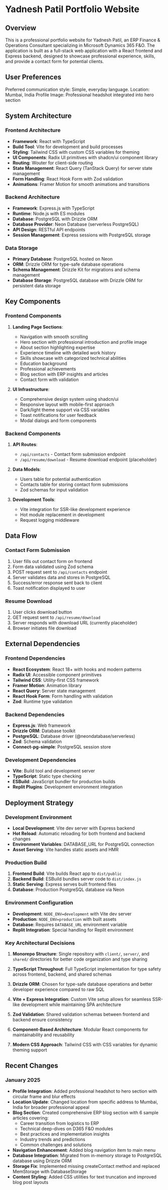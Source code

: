 # Yadnesh Patil Portfolio Website

## Overview

This is a professional portfolio website for Yadnesh Patil, an ERP Finance & Operations Consultant specializing in Microsoft Dynamics 365 F&O. The application is built as a full-stack web application with a React frontend and Express backend, designed to showcase professional experience, skills, and provide a contact form for potential clients.

## User Preferences

Preferred communication style: Simple, everyday language.
Location: Mumbai, India
Profile Image: Professional headshot integrated into hero section

## System Architecture

### Frontend Architecture
- **Framework**: React with TypeScript
- **Build Tool**: Vite for development and build processes
- **Styling**: Tailwind CSS with custom CSS variables for theming
- **UI Components**: Radix UI primitives with shadcn/ui component library
- **Routing**: Wouter for client-side routing
- **State Management**: React Query (TanStack Query) for server state management
- **Form Handling**: React Hook Form with Zod validation
- **Animations**: Framer Motion for smooth animations and transitions

### Backend Architecture
- **Framework**: Express.js with TypeScript
- **Runtime**: Node.js with ES modules
- **Database**: PostgreSQL with Drizzle ORM
- **Database Provider**: Neon Database (serverless PostgreSQL)
- **API Design**: RESTful API endpoints
- **Session Management**: Express sessions with PostgreSQL storage

### Data Storage
- **Primary Database**: PostgreSQL hosted on Neon
- **ORM**: Drizzle ORM for type-safe database operations
- **Schema Management**: Drizzle Kit for migrations and schema management
- **Database Storage**: PostgreSQL database with Drizzle ORM for persistent data storage

## Key Components

### Frontend Components
1. **Landing Page Sections**:
   - Navigation with smooth scrolling
   - Hero section with professional introduction and profile image
   - About section highlighting expertise
   - Experience timeline with detailed work history
   - Skills showcase with categorized technical abilities
   - Education background
   - Professional achievements
   - Blog section with ERP insights and articles
   - Contact form with validation

2. **UI Infrastructure**:
   - Comprehensive design system using shadcn/ui
   - Responsive layout with mobile-first approach
   - Dark/light theme support via CSS variables
   - Toast notifications for user feedback
   - Modal dialogs and form components

### Backend Components
1. **API Routes**:
   - `/api/contacts` - Contact form submission endpoint
   - `/api/resume/download` - Resume download endpoint (placeholder)

2. **Data Models**:
   - Users table for potential authentication
   - Contacts table for storing contact form submissions
   - Zod schemas for input validation

3. **Development Tools**:
   - Vite integration for SSR-like development experience
   - Hot module replacement in development
   - Request logging middleware

## Data Flow

### Contact Form Submission
1. User fills out contact form on frontend
2. Form data validated using Zod schema
3. POST request sent to `/api/contacts` endpoint
4. Server validates data and stores in PostgreSQL
5. Success/error response sent back to client
6. Toast notification displayed to user

### Resume Download
1. User clicks download button
2. GET request sent to `/api/resume/download`
3. Server responds with download URL (currently placeholder)
4. Browser initiates file download

## External Dependencies

### Frontend Dependencies
- **React Ecosystem**: React 18+ with hooks and modern patterns
- **Radix UI**: Accessible component primitives
- **Tailwind CSS**: Utility-first CSS framework
- **Framer Motion**: Animation library
- **React Query**: Server state management
- **React Hook Form**: Form handling with validation
- **Zod**: Runtime type validation

### Backend Dependencies
- **Express.js**: Web framework
- **Drizzle ORM**: Database toolkit
- **PostgreSQL**: Database driver (@neondatabase/serverless)
- **Zod**: Schema validation
- **Connect-pg-simple**: PostgreSQL session store

### Development Dependencies
- **Vite**: Build tool and development server
- **TypeScript**: Static type checking
- **ESBuild**: JavaScript bundler for production builds
- **Replit Plugins**: Development environment integration

## Deployment Strategy

### Development Environment
- **Local Development**: Vite dev server with Express backend
- **Hot Reload**: Automatic reloading for both frontend and backend changes
- **Environment Variables**: DATABASE_URL for PostgreSQL connection
- **Asset Serving**: Vite handles static assets and HMR

### Production Build
1. **Frontend Build**: Vite builds React app to `dist/public`
2. **Backend Build**: ESBuild bundles server code to `dist/index.js`
3. **Static Serving**: Express serves built frontend files
4. **Database**: Production PostgreSQL database via Neon

### Environment Configuration
- **Development**: `NODE_ENV=development` with Vite dev server
- **Production**: `NODE_ENV=production` with built assets
- **Database**: Requires `DATABASE_URL` environment variable
- **Replit Integration**: Special handling for Replit environment

### Key Architectural Decisions

1. **Monorepo Structure**: Single repository with `client/`, `server/`, and `shared/` directories for better code organization and type sharing

2. **TypeScript Throughout**: Full TypeScript implementation for type safety across frontend, backend, and shared schemas

3. **Drizzle ORM**: Chosen for type-safe database operations and better developer experience compared to raw SQL

4. **Vite + Express Integration**: Custom Vite setup allows for seamless SSR-like development while maintaining SPA architecture

5. **Zod Validation**: Shared validation schemas between frontend and backend ensure consistency

6. **Component-Based Architecture**: Modular React components for maintainability and reusability

7. **Modern CSS Approach**: Tailwind CSS with CSS variables for dynamic theming support

## Recent Changes

### January 2025
- **Profile Integration**: Added professional headshot to hero section with circular frame and blur effects
- **Location Update**: Changed location from specific address to Mumbai, India for broader professional appeal
- **Blog Section**: Created comprehensive ERP blog section with 6 sample articles covering:
  - Career transition from logistics to ERP
  - Technical deep-dives on D365 F&O modules
  - Best practices and implementation insights
  - Industry trends and predictions
  - Common challenges and solutions
- **Navigation Enhancement**: Added blog navigation item to main menu
- **Database Integration**: Migrated from in-memory storage to PostgreSQL database using Drizzle ORM
- **Storage Fix**: Implemented missing createContact method and replaced MemStorage with DatabaseStorage
- **Content Styling**: Added CSS utilities for text truncation and improved blog post layouts